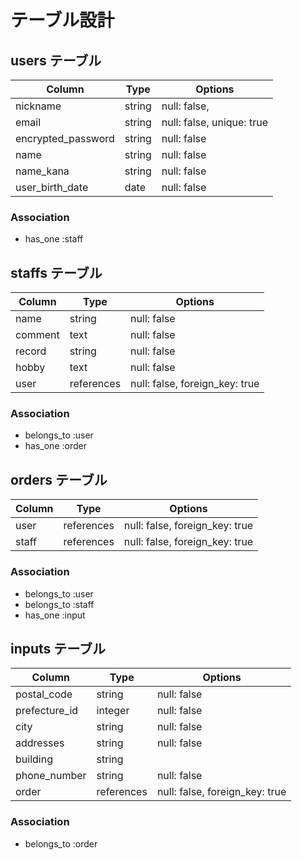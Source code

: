 # テーブル設計

## users テーブル

| Column             | Type    | Options                   |
| ------------------ | ------- | ------------------------- |
| nickname           | string  | null: false,              |
| email              | string  | null: false, unique: true |
| encrypted_password | string  | null: false               |
| name               | string  | null: false               |
| name_kana          | string  | null: false               |
| user_birth_date    | date    | null: false               |

### Association

- has_one :staff

## staffs テーブル

| Column                | Type       | Options                        |
| --------------------- | ---------- | ------------------------------ |
| name                  | string     | null: false                    |
| comment               | text       | null: false                    |
| record                | string     | null: false                    |
| hobby                 | text       | null: false                    |
| user                  | references | null: false, foreign_key: true |

### Association

- belongs_to :user
- has_one    :order

## orders テーブル

| Column | Type       | Options                        |
| ------ | ---------- | ------------------------------ |
| user   | references | null: false, foreign_key: true |
| staff  | references | null: false, foreign_key: true |


### Association

- belongs_to :user
- belongs_to :staff
- has_one    :input

## inputs テーブル

| Column        | Type       | Options                        |
| ------------- | ---------- | ------------------------------ |
| postal_code   | string     | null: false                    |
| prefecture_id | integer    | null: false                    |
| city          | string     | null: false                    |
| addresses     | string     | null: false                    |
| building      | string     |                                |
| phone_number  | string     | null: false                    |
| order         | references | null: false, foreign_key: true |

### Association

- belongs_to :order